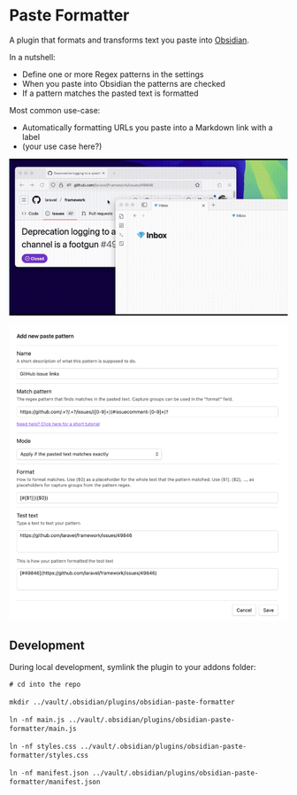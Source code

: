 # Paste Formatter
A plugin that formats and transforms text you paste into [Obsidian](https://obsidian.md/).

In a nutshell:
- Define one or more Regex patterns in the settings
- When you paste into Obsidian the patterns are checked
- If a pattern matches the pasted text is formatted

Most common use-case:
- Automatically formatting URLs you paste into a Markdown link with a label
- (your use case here?)

![A link being pasted into Obsidian and being formatted](/img/pasting-in-action.gif)

![Screenshot of the settings page](/img/settings-page.png)

## Development
During local development, symlink the plugin to your addons folder:
```
# cd into the repo

mkdir ../vault/.obsidian/plugins/obsidian-paste-formatter

ln -nf main.js ../vault/.obsidian/plugins/obsidian-paste-formatter/main.js

ln -nf styles.css ../vault/.obsidian/plugins/obsidian-paste-formatter/styles.css

ln -nf manifest.json ../vault/.obsidian/plugins/obsidian-paste-formatter/manifest.json
```
